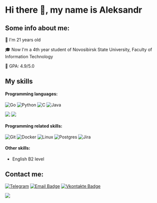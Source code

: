 # Hi there 👋, my name is Aleksandr

## Some info about me:

🎉 I'm 21 years old

🎓 Now I'm a 4th year student of Novosibirsk State University, Faculty of Information Technology

📒 GPA:  4.9/5.0

## My skills

#### Programming languages: 
![Go](https://img.shields.io/badge/go-%2300ADD8.svg?style=for-the-badge&logo=go&logoColor=white)
![Python](https://img.shields.io/badge/python-3670A0?style=for-the-badge&logo=python&logoColor=ffdd54)
![C](https://img.shields.io/badge/c-%2300599C.svg?style=for-the-badge&logo=c&logoColor=white)
![Java](https://img.shields.io/badge/java-%23ED8B00.svg?style=for-the-badge&logo=openjdk&logoColor=white)

![](http://github-profile-summary-cards.vercel.app/api/cards/repos-per-language?username=AleksandrMatsko&theme=github)
![](http://github-profile-summary-cards.vercel.app/api/cards/most-commit-language?username=AleksandrMatsko&theme=github)

#### Programming related skills:
![Git](https://img.shields.io/badge/git-%23F05033.svg?style=for-the-badge&logo=git&logoColor=white)
![Docker](https://img.shields.io/badge/docker-%230db7ed.svg?style=for-the-badge&logo=docker&logoColor=white)
![Linux](https://img.shields.io/badge/Linux-FCC624?style=for-the-badge&logo=linux&logoColor=black)
![Postgres](https://img.shields.io/badge/postgres-%23316192.svg?style=for-the-badge&logo=postgresql&logoColor=white)
![Jira](https://img.shields.io/badge/jira-%230A0FFF.svg?style=for-the-badge&logo=jira&logoColor=white)

#### Other skills:

  - English B2 level

## Contact me:
[![Telegram](https://img.shields.io/badge/Telegram-2CA5E0?style=for-the-badge&logo=telegram&logoColor=white)](https://t.me/A_Matsko)
[![Email Badge](https://img.shields.io/badge/-Email-0088cc?style=for-the-badge&logo=appveyor&logo=Gmail&logoColor=white&color=critical)](mailto:a.matsko@g.nsu.ru)
[![Vkontakte Badge](https://img.shields.io/badge/-Vkontakte-0088cc?style=for-the-badge&logo=appveyor&logo=Vkontakte&logoColor=white&color=0028cc)](https://vk.com/amatsko54)

![](https://komarev.com/ghpvc/?username=AleksandrMatsko)
